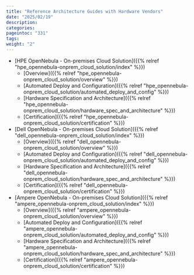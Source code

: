 ```yaml
---
title: "Reference Architecture Guides with Hardware Vendors"
date: "2025/02/19"
description:
categories:
pageintoc: "331"
tags:
weight: "2"
---
```


<a id="reference-architecture-guides-with-hw-vendors"></a>

<!--# Reference Architecture Guides with Hardware Vendors -->

* [HPE OpenNebula - On-premises Cloud Solution]({{% relref "hpe_opennebula-onprem_cloud_solution/index" %}})
  * [Overview]({{% relref "hpe_opennebula-onprem_cloud_solution/overview" %}})
  * [Automated Deploy and Configuration]({{% relref "hpe_opennebula-onprem_cloud_solution/automated_deploy_and_config" %}})
  * [Hardware Specification and Architecture]({{% relref "hpe_opennebula-onprem_cloud_solution/hardware_spec_and_architecture" %}})
  * [Certification]({{% relref "hpe_opennebula-onprem_cloud_solution/certification" %}})
* [Dell OpenNebula - On-premises Cloud Solution]({{% relref "dell_opennebula-onprem_cloud_solution/index" %}})
  * [Overview]({{% relref "dell_opennebula-onprem_cloud_solution/overview" %}})
  * [Automated Deploy and Configuration]({{% relref "dell_opennebula-onprem_cloud_solution/automated_deploy_and_config" %}})
  * [Hardware Specification and Architecture]({{% relref "dell_opennebula-onprem_cloud_solution/hardware_spec_and_architecture" %}})
  * [Certification]({{% relref "dell_opennebula-onprem_cloud_solution/certification" %}})
* [Ampere OpenNebula - On-premises Cloud Solution]({{% relref "ampere_opennebula-onprem_cloud_solution/index" %}})
  * [Overview]({{% relref "ampere_opennebula-onprem_cloud_solution/overview" %}})
  * [Automated Deploy and Configuration]({{% relref "ampere_opennebula-onprem_cloud_solution/automated_deploy_and_config" %}})
  * [Hardware Specification and Architecture]({{% relref "ampere_opennebula-onprem_cloud_solution/hardware_spec_and_architecture" %}})
  * [Certification]({{% relref "ampere_opennebula-onprem_cloud_solution/certification" %}})
